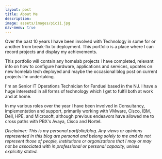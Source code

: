```yaml
---
layout: post
title: About Me
description: 
image: assets/images/pic11.jpg
nav-menu: true
---
```


Over the past 10 years I have been involved with Technology in some for or another from break-fix to deployment.  This portfolio is a place where I can record projects and display my achievements.

This portfolio will contain any homelab projects I have completed, relevant info on how to configure hardware, applications and services, updates on new homelab tech deployed and maybe the occasional blog post on current projects I’m undertaking.

I'm an Senior IT Operations Technician for Fanduel based in the NJ. I have a huge interested in all forms of technology which I get to fulfil both at work and at home.

In my various roles over the year I have been involved in Consultancy, implementation and support, primarily working with VMware, Cisco, IBM, Dell, HPE, and Microsoft, although previous endeavors have allowed me to cross paths with PBX's Avaya, Cisco and Nortel.  

*Disclaimer: This is my personal portfolio/blog. Any views or opinions represented in this blog are personal and belong solely to me and do not represent those of people, institutions or organizations that I may or may not be associated with in professional or personal capacity, unless explicitly stated.*

